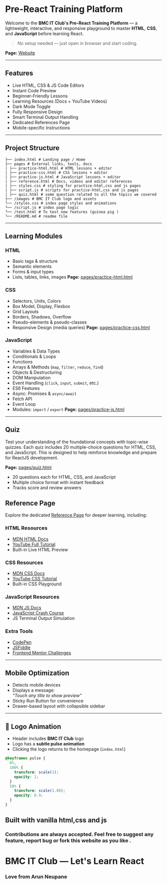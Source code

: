 # Pre-React Training Platform

Welcome to the **BMC IT Club's Pre-React Training Platform** — a lightweight, interactive, and responsive playground to master **HTML**, **CSS**, and **JavaScript** before learning React.

> No setup needed — just open in browser and start coding.

**Page:** [Website](https://easyvanilla.vercel.app)

---

## Features

- Live HTML, CSS & JS Code Editors
- Instant Code Preview
- Beginner-Friendly Lessons
- Learning Resources (Docs + YouTube Videos)
- Dark Mode Toggle
- Fully Responsive Design
- Smart Terminal Output Handling
- Dedicated References Page
- Mobile-specific Instructions

---

## Project Structure

```
├── index.html # Landing page / Home
├── pages # External links, tools, docs
| ├── practice-html.html # HTML lessons + editor
| ├── practice-css.html # CSS lessons + editor
| ├── practice-js.html # JavaScript lessons + editor
| ├── reference.html # Docs, videos and editor references
| ├── styles.css # styling for practice-html,css and js pages
| ├── script.js # scripts for practice-html,css and js pages
| ├── quiz.html # some question related to all the topics we covered
├── /images # BMC IT Club logo and assets
└── /styles.css # index page styles and animations
└── /script.js # index page logic
└── /test.html # To test new features (guinea pig )
└── /README.md # readme file
```

---

## Learning Modules

### HTML

- Basic tags & structure
- Semantic elements
- Forms & input types
- Lists, tables, links, images
  **Page:** [pages/practice-html.html](https://easyvanilla.vercel.app/pages/practice-html.html)

### CSS

- Selectors, Units, Colors
- Box Model, Display, Flexbox
- Grid Layouts
- Borders, Shadows, Overflow
- Pseudo-elements & pseudo-classes
- Responsive Design (media queries)
  **Page:** [pages/practice-css.html](https://easyvanilla.vercel.app/pages/practice-css.html)

### JavaScript

- Variables & Data Types
- Conditionals & Loops
- Functions
- Arrays & Methods (`map`, `filter`, `reduce`, `find`)
- Objects & Destructuring
- DOM Manipulation
- Event Handling (`click`, `input`, `submit`, etc.)
- ES6 Features
- Async: Promises & `async/await`
- Fetch API
- Event Loop
- Modules: `import` / `export`
  **Page:** [pages/practice-js.html](https://easyvanilla.vercel.app/pages/practice-js.html)

---

## Quiz

Test your understanding of the foundational concepts with topic-wise quizzes. Each quiz includes 20 multiple-choice questions for HTML, CSS, and JavaScript. This is designed to help reinforce knowledge and prepare for ReactJS development.

**Page:** [pages/quiz.html](https://easyvanilla.vercel.app/pages/quiz.html)

- 20 questions each for HTML, CSS, and JavaScript
- Multiple choice format with instant feedback
- Tracks score and review answers

## Reference Page

Explore the dedicated [Reference Page](https://easyvanilla.vercel.app/pages/reference.html) for deeper learning, including:

### HTML Resources

- [MDN HTML Docs](https://developer.mozilla.org/en-US/docs/Web/HTML)
- [YouTube Full Tutorial](https://www.youtube.com/watch?v=pQN-pnXPaVg)
- Built-in Live HTML Preview

### CSS Resources

- [MDN CSS Docs](https://developer.mozilla.org/en-US/docs/Web/CSS)
- [YouTube CSS Tutorial](https://www.youtube.com/watch?v=yfoY53QXEnI)
- Built-in CSS Playground

### JavaScript Resources

- [MDN JS Docs](https://developer.mozilla.org/en-US/docs/Web/JavaScript)
- [JavaScript Crash Course](https://www.youtube.com/watch?v=W6NZfCO5SIk)
- JS Terminal Output Simulation

### Extra Tools

- [CodePen](https://codepen.io/pen)
- [JSFiddle](https://jsfiddle.net/)
- [Frontend Mentor Challenges](https://www.frontendmentor.io/challenges)

---

## Mobile Optimization

- Detects mobile devices
- Displays a message:  
  _"Touch any title to show preview"_
- Sticky Run Button for convenience
- Drawer-based layout with collapsible sidebar

---

## 🔄 Logo Animation

- Header includes **BMC IT Club** logo
- Logo has a **subtle pulse animation**
- Clicking the logo returns to the homepage (`index.html`)

```css
@keyframes pulse {
  0%,
  100% {
    transform: scale(1);
    opacity: 1;
  }
  50% {
    transform: scale(1.08);
    opacity: 0.9;
  }
}
```

## Built with vanilla html,css and js

### Contributions are always accepted. Feel free to suggest any feature, report bug or fork this website as you like .

# BMC IT Club — Let's Learn React

### Love from Arun Neupane
